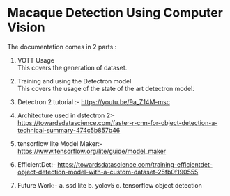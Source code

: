 # Macaque Detection Using Computer Vision

The documentation comes in 2 parts : 
1. VOTT Usage<br /> 
	This covers the generation of dataset.

2. Training and using the Detectron model<br />
	This covers the usage of the state of the art detectron model.
3. Detectron 2 tutorial :- https://youtu.be/9a_Z14M-msc

4. Architecture used in dstectron 2:- https://towardsdatascience.com/faster-r-cnn-for-object-detection-a-technical-summary-474c5b857b46

5. tensorflow lite Model Maker:-https://www.tensorflow.org/lite/guide/model_maker

6. EfficientDet:- https://towardsdatascience.com/training-efficientdet-object-detection-model-with-a-custom-dataset-25fb0f190555

7. Future Work:-
    a. ssd lite
    b. yolov5
    c. tensorflow object detection
    
